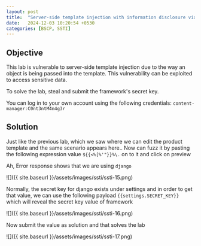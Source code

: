 ```yaml
---
layout: post
title:  "Server-side template injection with information disclosure via user-supplied objects"
date:   2024-12-03 10:20:54 +0530
categories: [BSCP, SSTI]
---
```


## Objective 

This lab is vulnerable to server-side template injection due to the way an object is being passed into the template. This vulnerability can be exploited to access sensitive data.

To solve the lab, steal and submit the framework's secret key.

You can log in to your own account using the following credentials: `content-manager:C0nt3ntM4n4g3r`

## Solution 

Just like the previous lab, which we saw where we can edit the product template and the same scenario appears here.. Now can fuzz it by pasting the following expression value `${{<%[%'"}}%\.` on to it and click on preview

Ah, Error response shows that we are using `django` 

![]({{ site.baseurl }}/assets/images/ssti/ssti-15.png)

Normally, the secret key for django exists under settings and in order to get that value, we can use the following payload `{{settings.SECRET_KEY}}` which will reveal the secret key value of framework 

![]({{ site.baseurl }}/assets/images/ssti/ssti-16.png)

Now submit the value as solution and that solves the lab 

![]({{ site.baseurl }}/assets/images/ssti/ssti-17.png)